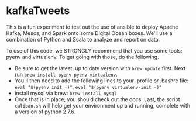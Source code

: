 # kafkaTweets

This is a fun experiment to test out the use of ansible to deploy Apache Kafka, Mesos, and Spark onto 
some Digital Ocean boxes. We'll use a combination of Python and Scala to analyze and report on data.

To use of this code, we STRONGLY recommend that you use some tools:
pyenv and virtualenv. To get going with those, do the following.

- Be sure to get the latest, up to date version with `brew update` first. Next run `brew install pyenv pyenv-virtualenv`.
- You'll then need to add the following lines to your .profile or .bashrc file: ```eval "$(pyenv init -)"```, ```eval "$(pyenv virtualenv-init -)"```
- install mysql via brew: ```brew install mysql```
- Once that is in place, you should check out the docs. Last, the script `caliban.sh` will help get your environment up and running, complete with a version of python 2.7.6.
